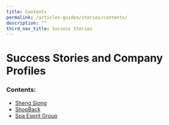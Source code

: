 ```yaml
---
title: Contents
permalink: /articles-guides/stories/contents/
description: ""
third_nav_title: Success Stories
---
```

# Success Stories and Company Profiles

### Contents:

* [Sheng Siong](/articles-guides/stories/sheng-siong/)
* [ShopBack](/articles-guides/stories/shopback/)
* [Spa Esprit Group](/articles-guides/stories/spa-esprit-group/)